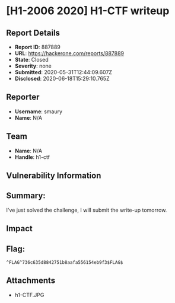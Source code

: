 # [H1-2006 2020]  H1-CTF writeup

## Report Details
- **Report ID**: 887889
- **URL**: https://hackerone.com/reports/887889
- **State**: Closed
- **Severity**: none
- **Submitted**: 2020-05-31T12:44:09.607Z
- **Disclosed**: 2020-06-18T15:29:10.765Z

## Reporter
- **Username**: smaury
- **Name**: N/A

## Team
- **Name**: N/A
- **Handle**: h1-ctf

## Vulnerability Information
## Summary:
I've just solved the challenge, I will submit the write-up tomorrow.

## Impact

## Flag:
`^FLAG^736c635d8842751b8aafa556154eb9f3$FLAG$`

## Attachments
- h1-CTF.JPG
